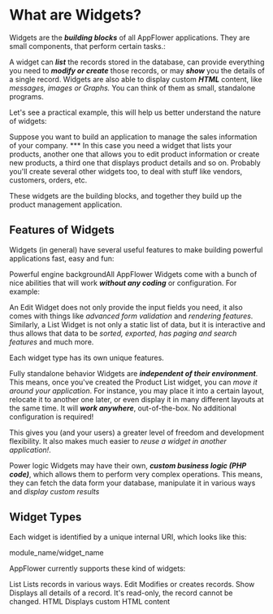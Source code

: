 # What are Widgets?

Widgets are the ***building blocks*** of all AppFlower applications. They are small components, that perform certain tasks.: 

A widget can ***list*** the records stored in the database, can provide everything you need to ***modify or create*** those records, or may ***show*** you the details of a single record. Widgets are also able to display custom ***HTML*** content, like _messages, images or Graphs._ You can think of them as small, standalone programs.

Let's see a practical example, this will help us better understand the nature of widgets:

Suppose you want to build an application to manage the sales information of your company. ***
In this case you need a widget that lists your products, another one that allows you to edit product information or create new products, a third one that displays product details and so on. Probably you'll create several other widgets too, to deal with stuff like vendors, customers, orders, etc.

These widgets are the building blocks, and together they build up the product management application.

## Features of Widgets

Widgets (in general) have several useful features to make building powerful applications fast, easy and fun:

Powerful engine backgroundAll AppFlower Widgets come with a bunch of nice abilities that will work ***without any coding*** or configuration. For example: 

An Edit Widget does not only provide the input fields you need, it also comes with things like _advanced form validation_ and _rendering features_. Similarly, a List Widget is not only a static list of data, but it is interactive and thus allows that data to be _sorted, exported, has paging and search features_ and much more.

Each widget type has its own unique features.

Fully standalone behavior Widgets are ***independent of their environment***. This means, once you've created the Product List widget, you can _move it around your application_. For instance, you may place it into a certain layout, relocate it to another one later, or even display it in many different layouts at the same time. It will ***work anywhere***, out-of-the-box. No additional configuration is required!  


This gives you (and your users) a greater level of freedom and development flexibility. It also makes much easier to _reuse a widget in another application!_.

Power logic Widgets may have their own, ***custom business logic (PHP code)***, which allows them to perform very complex operations. This means, they can fetch the data form your database, manipulate it in various ways and _display custom results_

## Widget Types

Each widget is identified by a unique internal URI, which looks like this:
 
module_name/widget_name

AppFlower currently supports these kind of widgets:

List Lists records in various ways.
Edit Modifies or creates records.
Show Displays all details of a record. It's read-only, the record cannot be changed.
HTML Displays custom HTML content


